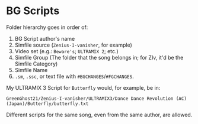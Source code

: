 # BG Scripts
Folder hierarchy goes in order of:
1. BG Script author's name
2. Simfile source (`Zenius-I-vanisher`, for example)
3. Video set (e.g.: `Beware's`; `ULTRAMIX 2`; etc.)
4. Simfile Group (The folder that the song belongs in; for ZIv, it'd be the Simfile Category)
5. Simfile Name
6. `.sm`, `.ssc`, or text file with `#BGCHANGES`/`#FGCHANGES`.

My ULTRAMIX 3 Script for `Butterfly` would, for example, be in:

```
GreenGhost21/Zenius-I-vanisher/ULTRAMIX3/Dance Dance Revolution (AC) (Japan)/Butterfly/butterfly.txt
```

Different scripts for the same song, even from the same author, are allowed.
